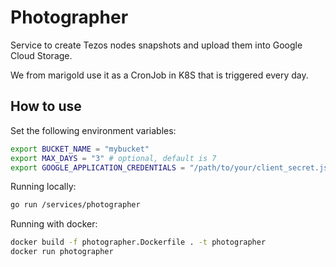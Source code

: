 # Photographer

Service to create Tezos nodes snapshots and upload them into Google Cloud Storage.

We from marigold use it as a CronJob in K8S that is triggered every day.

## How to use

Set the following environment variables:

```bash
export BUCKET_NAME = "mybucket"
export MAX_DAYS = "3" # optional, default is 7
export GOOGLE_APPLICATION_CREDENTIALS = "/path/to/your/client_secret.json"
```

Running locally:

```bash
go run /services/photographer
```

Running with docker:

```bash
docker build -f photographer.Dockerfile . -t photographer
docker run photographer
```